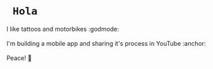 <!DOCTYPE html>
<html>
  <h1 style="text-align"> <code> Hola </code>  </h1> 
  I like tattoos and motorbikes :godmode:
  <br> 
  <br>
  I'm building a mobile app and sharing it's process in YouTube :anchor:
  <br> 
  <br> 
  Peace! 🗻
</html> 
